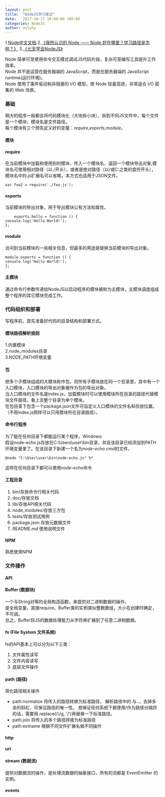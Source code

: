 ```yaml
---
layout: post
title:  "NodeJS学习笔记"
date:   2017-10-17 10:00:00 +00:00
categories: NodeJS
author: onlyhy
---
```


  1.[Node中文文档](http://nodejs.cn/)
  2.[《我所认识的 Node —— Node 好在哪里？学习路径是怎样？》](http://www.imooc.com/article/20579)
  3.[《七天学会NodeJS》](http://nqdeng.github.io/7-days-nodejs/#1)  
  
  Node 简单可至使用命令交互模式调试JS代码片段，复杂可至编写工具提升工作效率。  
  Node 并不是运营在服务器端的 JavaScript，而是在服务器端的 JavaScript runtime(运行环境)。  
  Node 使用了事件驱动和非阻塞的 I/O 模型，使 Node 轻量高效，非常适合 I/O 密集的 Web 场景。

### 基础  
  稍大的程序一般都会将代码模块化（大块拆小块），拆到不同JS文件中，每个文件是一个模块，模块名是文件路径。  
  每个模块有三个预先定义好的变量：*require*,*exports*,*module*。  

#### 模块  

#### require
   在当前模块中加载和使用别的模块，传入一个模块名，返回一个模块导出对象,模块名可使用相对路径（以./开头），或者是绝对路径（以/或C:之类的盘符开头），模块名中的.js扩展名可以省略，本方式也适用于JSON文件。  

	var foo2 = require('./foo.js');


#### exports  
   当前模块的导出对象，用于导出模块公有方法和属性。  
  
	 	exports.hello = function () {
    console.log('Hello World!');
	};


#### module  
  访问到当前模块的一些相关信息，但最多的用途是替换当前模块的导出对象。

	module.exports = function () {
    console.log('Hello World!');
	}; 

#### 主模块  
   通过命令行参数传递给NodeJS以启动程序的模块被称为主模块，主模块调度组成整个程序的其它模块完成工作。 
   
### 代码组织和部署  
  写程序前，首先准备好代码的目录结构和部署方式。
   
#### 模块路径解析规则  
  1.内置模块  
  2.node_modules目录  
  3.NODE_PATH环境变量
  
#### 包  
   把多个子模块组成的大模块称作包，将所有子模块放在同一个目录里，其中有一个入口模块，入口模块的导出对象被作为包的导出对象。  
   当入口模块的文件名是index.js，加载模块时可以使用模块所在目录的路径代替模块文件路径，看上去整个目录为单个模块。  
   在包目录下包含一个package.json文件可自定义入口模块的文件名和存放位置。（不用index.js照样可以只用模块所在目录路径）。  
  
#### 命令行程序    
  为了能在任何目录下都能运行某个程序，Windows:  
  假设node-echo.js存放在C:\Users\user\bin目录，并且该目录已经添加到PATH环境变量里了。在该目录下新建一个名为*node-echo.cmd*的文件，  

	@node "C:\User\user\bin\node-echo.js" %*    

  这样在任何目录下都可以使用*node-echo*命令  
  
#### 工程目录  
1.  bin/存放命令行相关代码  
2.  doc/存放文档
3.  lib/存放API相关代码  
4.  node_modules/存放三方包  
5.  tests/存放测试用例   
6.  package.json 存放元数据文件  
7.  README.md  使用说明文件  
#### NPM  
  熟悉使用NPM  
### 文件操作
#### API
#### Buffer (数据块) 
 一个与String对等的全局构造函数，来提供对二进制数据的操作。   
  是全局变量，直接require。Buffer类的实例类似整数数组，大小在创建时确定，不可调。  
  总之，Buffer将JS的数据处理能力从字符串扩展到了任意二进制数据。
  
#### fs (File System 文件系统) 
  fs的API基本上可以分为以下三类：  
1. 文件属性读写  
2. 文件内容读写  
3. 底层文件操作  

#### path (路径)  
   简化路径相关操作  
 * path.normalize 将传入的路径转换为标准路径，  解析路径中的.与..，去掉多余的斜杠，可保证路径的唯一性。 
   想保证任何系统下都使用/作为路径分隔符的话，需要用.replace(/\\/g, '/')再替换一下标准路径。  
 * path.join  将传入的多个路径拼接为标准路径  
 * path.extname 根据不同文件扩展名做不同操作    
 
#### http  

#### url  

#### stream (数据流)
  提供对数据流的操作，是处理流数据的抽象接口，所有的流都是 EventEmitter 的实例。
  			
#### events  
  

  

  	